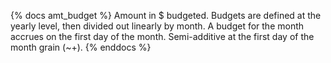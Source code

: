 {% docs amt_budget %} Amount in $ budgeted. Budgets are defined at the yearly level, then divided out linearly by month. A budget for the month accrues on the first day of the month. Semi-additive at the first day of the month grain (~+). {% enddocs %}